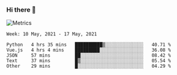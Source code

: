 ### Hi there 👋

![Metrics](https://github.com/radoapx/radoapx/blob/main/github-metrics.svg)

<!--START_SECTION:waka-->
```text
Week: 10 May, 2021 - 17 May, 2021

Python   4 hrs 35 mins   ██████████▒░░░░░░░░░░░░░░   40.71 % 
Vue.js   4 hrs 4 mins    █████████░░░░░░░░░░░░░░░░   36.08 % 
JSON     57 mins         ██░░░░░░░░░░░░░░░░░░░░░░░   08.42 % 
Text     37 mins         █▒░░░░░░░░░░░░░░░░░░░░░░░   05.54 % 
Other    29 mins         █░░░░░░░░░░░░░░░░░░░░░░░░   04.29 % 
```
<!--END_SECTION:waka-->

<!--
**radoapx/radoapx** is a ✨ _special_ ✨ repository because its `README.md` (this file) appears on your GitHub profile.

Here are some ideas to get you started:

- 🔭 I’m currently working on ...
- 🌱 I’m currently learning ...
- 👯 I’m looking to collaborate on ...
- 🤔 I’m looking for help with ...
- 💬 Ask me about ...
- 📫 How to reach me: ...
- 😄 Pronouns: ...
- ⚡ Fun fact: ...
-->
